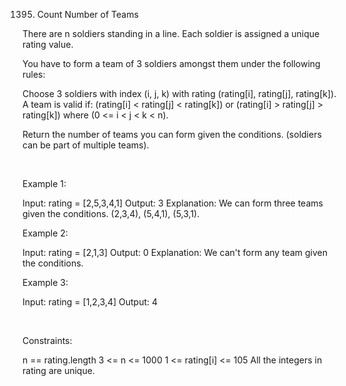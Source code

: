 1395. Count Number of Teams

There are n soldiers standing in a line. Each soldier is assigned a unique rating value.

You have to form a team of 3 soldiers amongst them under the following rules:

Choose 3 soldiers with index (i, j, k) with rating (rating[i], rating[j], rating[k]).
A team is valid if: (rating[i] < rating[j] < rating[k]) or (rating[i] > rating[j] > rating[k]) where (0 <= i < j < k < n).

Return the number of teams you can form given the conditions. (soldiers can be part of multiple teams).

 

Example 1:

Input: rating = [2,5,3,4,1]
Output: 3
Explanation: We can form three teams given the conditions. (2,3,4), (5,4,1), (5,3,1). 


Example 2:

Input: rating = [2,1,3]
Output: 0
Explanation: We can't form any team given the conditions.


Example 3:

Input: rating = [1,2,3,4]
Output: 4


 

Constraints:

n == rating.length
3 <= n <= 1000
1 <= rating[i] <= 105
All the integers in rating are unique.